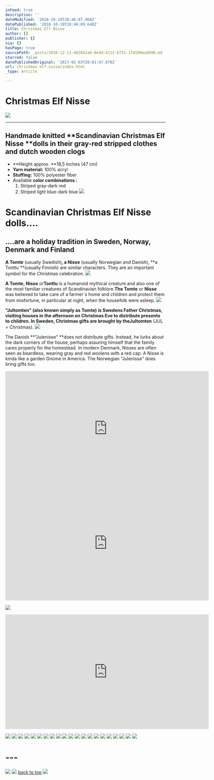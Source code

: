 ```yaml
---
inFeed: true
description: ''
dateModified: '2018-10-19T20:46:07.968Z'
datePublished: '2018-10-19T20:46:09.648Z'
title: Christmas Elf Nisse
author: []
publisher: {}
via: {}
hasPage: true
sourcePath: _posts/2016-12-11-461041a6-6e4d-4112-b731-17d190aadb90.md
starred: false
datePublishedOriginal: '2017-02-03T20:01:47.870Z'
url: christmas-elf-nisse/index.html
_type: Article

---
```

# Christmas Elf Nisse
![](https://the-grid-user-content.s3-us-west-2.amazonaws.com/2b625e5b-c165-4a2c-947e-639001a72aec.jpg)

---

## Handmade knitted **Scandinavian Christmas Elf Nisse **dolls in their gray-red stripped clothes and dutch wooden clogs

* **Height approx. **18,5 inches (47 cm)
* **Yarn material:** 100% acryl
* **Stuffing:** 100% polyester fiber
* Available **color combinations :**
  1. Striped gray-dark red
  2. Striped light blue-dark blue
![](https://the-grid-user-content.s3-us-west-2.amazonaws.com/8a662c6d-2113-444d-9ff5-d7d4ca315d04.jpg)

# Scandinavian Christmas Elf Nisse dolls....

## ....are a holiday tradition in Sweden, Norway, Denmark and Finland

**A Tomte** (usually Swedish)**, a Nisse** (usually Norwegian and Danish), **a Tonttu **(usually Finnish) are similar characters. They are an important symbol for the Christmas celebration.
![](https://the-grid-user-content.s3-us-west-2.amazonaws.com/e260d481-9d2f-4384-b8c8-62a219655595.jpg)

**A Tomte, Nisse** or**Tonttu** is a humanoid mythical creature and also one of the most familiar creatures of Scandinavian folklore.**The Tomte** or **Nisse** was believed to take care of a farmer´s home and children and protect them from misfortune, in particular at night, when the housefolk were asleep.
![](https://the-grid-user-content.s3-us-west-2.amazonaws.com/c101bfc3-0f49-4d62-900f-bc22c9913ac1.jpg)

**"Jultomten" **(also known simply as Tomte) is Swedens Father Christmas, visiting houses in the afternoon on Christmas Eve to distribute presents to children. In Sweden, Christmas gifts are brought by the**Jultomten** (JUL = Christmas).
![](https://the-grid-user-content.s3-us-west-2.amazonaws.com/197c2b6c-9c51-49b3-920b-b06d2c7a56dc.jpg)

The Danish **"Julenisse" **does not distribute gifts. Instead, he lurks about the dark corners of the house, perhaps assuring himself that the family cares properly for the homestead. In modern Denmark, Nisses are often seen as beardless, wearing gray and red woolens with a red cap. A Nisse is kinda like a garden Gnome in America. The Norwegian "Julenisse" does bring gifts too.

<iframe src="https://cdn.embedly.com/widgets/media.html?src=https%3A%2F%2Fwww.youtube.com%2Fembed%2FjETPxlyJOF4%3Ffeature%3Doembed&amp;url=http%3A%2F%2Fwww.youtube.com%2Fwatch%3Fv%3DjETPxlyJOF4&amp;image=https%3A%2F%2Fi.ytimg.com%2Fvi%2FjETPxlyJOF4%2Fhqdefault.jpg&amp;key=a715cf41cc93453ca338d350cd26f87b&amp;type=text%2Fhtml&amp;schema=youtube" width="640" height="360" scrolling="no" frameborder="0" allowfullscreen="" style=""></iframe>

<iframe src="https://cdn.embedly.com/widgets/media.html?src=https%3A%2F%2Fwww.youtube.com%2Fembed%2Fnb05sgwhXFI%3Ffeature%3Doembed&amp;url=http%3A%2F%2Fwww.youtube.com%2Fwatch%3Fv%3Dnb05sgwhXFI&amp;image=https%3A%2F%2Fi.ytimg.com%2Fvi%2Fnb05sgwhXFI%2Fhqdefault.jpg&amp;key=a715cf41cc93453ca338d350cd26f87b&amp;type=text%2Fhtml&amp;schema=youtube" width="640" height="360" scrolling="no" frameborder="0" allowfullscreen="" style=""></iframe>

![](https://the-grid-user-content.s3-us-west-2.amazonaws.com/94ab815a-ec11-4ab1-9c54-f8ffc3a0ce72.jpg)

<iframe src="https://cdn.embedly.com/widgets/media.html?src=https%3A%2F%2Fwww.youtube.com%2Fembed%2F_uv74o8hG30%3Ffeature%3Doembed&amp;url=http%3A%2F%2Fwww.youtube.com%2Fwatch%3Fv%3D_uv74o8hG30&amp;image=https%3A%2F%2Fi.ytimg.com%2Fvi%2F_uv74o8hG30%2Fhqdefault.jpg&amp;key=a715cf41cc93453ca338d350cd26f87b&amp;type=text%2Fhtml&amp;schema=youtube" width="640" height="360" scrolling="no" frameborder="0" allowfullscreen="" style=""></iframe>

![](https://the-grid-user-content.s3-us-west-2.amazonaws.com/33330b29-46ab-40fb-8cd3-70b6e2dc5ffd.jpg)
![](https://the-grid-user-content.s3-us-west-2.amazonaws.com/59b23022-75b6-4270-b770-5da705c00e20.jpg)
![](https://the-grid-user-content.s3-us-west-2.amazonaws.com/4dd67496-2e56-406d-8bc3-3a3de97699b7.jpg)
![](https://the-grid-user-content.s3-us-west-2.amazonaws.com/983d4316-350a-4fbf-9cf8-c1cf6d31ad2c.jpg)
![](https://the-grid-user-content.s3-us-west-2.amazonaws.com/78f70f3b-34f4-46c0-94e4-f3188e840337.jpg)
![](https://the-grid-user-content.s3-us-west-2.amazonaws.com/45646f6d-ea9c-4ca2-828b-1a577ff1c31b.jpg)
![](https://the-grid-user-content.s3-us-west-2.amazonaws.com/9f3043fe-2634-4de9-9891-2f74eec6ee3a.jpg)
![](https://the-grid-user-content.s3-us-west-2.amazonaws.com/74972b1d-db4f-4b98-9232-e4a93d669b97.jpg)
![](https://the-grid-user-content.s3-us-west-2.amazonaws.com/3d50cd84-294a-4685-8aa1-85393fa984f9.jpg)
![](https://the-grid-user-content.s3-us-west-2.amazonaws.com/c155eb99-eb6d-4e3f-a203-202c8318124f.jpg)
![](https://the-grid-user-content.s3-us-west-2.amazonaws.com/9d0c9e24-d860-4ec7-b0dd-9c8306a3d587.jpg)
![](https://the-grid-user-content.s3-us-west-2.amazonaws.com/5b5f3e68-9609-4f02-a68a-9833f88bc6d7.jpg)
![](https://the-grid-user-content.s3-us-west-2.amazonaws.com/928eb2da-1e48-4d9f-8a9d-e9bf0a07ab46.jpg)
![](https://the-grid-user-content.s3-us-west-2.amazonaws.com/93a32447-c987-4342-948b-731609b07469.jpg)
![](https://the-grid-user-content.s3-us-west-2.amazonaws.com/c8ce3ca1-efab-408c-a03c-fd25037ff586.jpg)
![](https://the-grid-user-content.s3-us-west-2.amazonaws.com/e467238f-76d0-4f6e-b1ea-4f2e0b95df5e.jpg)
![](https://the-grid-user-content.s3-us-west-2.amazonaws.com/817fe2ce-5135-454d-ae7b-147d182bee9c.jpg)
![](https://the-grid-user-content.s3-us-west-2.amazonaws.com/9e4edaa0-677b-4ac4-9774-9838fc30e491.jpg)
![](https://the-grid-user-content.s3-us-west-2.amazonaws.com/2e1bf159-278a-46db-bb95-8dd0804feb92.jpg)
![](https://the-grid-user-content.s3-us-west-2.amazonaws.com/3a4a228c-51df-4ab5-a8e1-6b59e11fbf9d.jpg)
![](https://the-grid-user-content.s3-us-west-2.amazonaws.com/27623f95-ab78-4d79-8896-31606c628f69.jpg)

# ---
![](https://the-grid-user-content.s3-us-west-2.amazonaws.com/2474a8ed-6584-4c68-b59d-578320dae64b.jpg)
![](https://the-grid-user-content.s3-us-west-2.amazonaws.com/131d8064-d8ae-4be6-bdf3-f56f2930466b.jpg)
[back to top][0]
![](https://the-grid-user-content.s3-us-west-2.amazonaws.com/7a4de6f2-0ed3-498a-950f-44d2e128e5ac.jpg)

[0]: https://thegrid.ai/lgsignd/christmas-elf-nisse